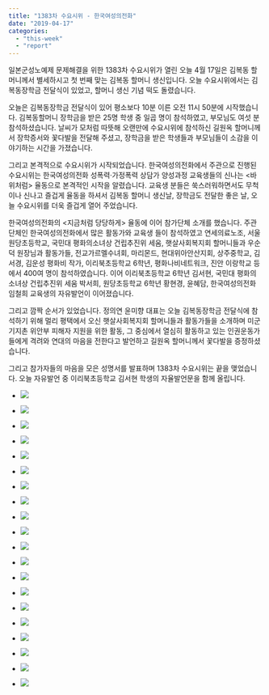```yaml
---
title: "1383차 수요시위 - 한국여성의전화"
date: "2019-04-17"
categories: 
  - "this-week"
  - "report"
---
```


일본군성노예제 문제해결을 위한 1383차 수요시위가 열린 오늘 4월 17일은 김복동 할머니께서 별세하시고 첫 번째 맞는 김복동 할머니 생신입니다. 오늘 수요시위에서는 김복동장학금 전달식이 있었고, 할머니 생신 기념 떡도 돌렸습니다.

오늘은 김복동장학금 전달식이 있어 평소보다 10분 이른 오전 11시 50분에 시작했습니다. 김복동할머니 장학금을 받은 25명 학생 중 일곱 명이 참석하였고, 부모님도 여섯 분 참석하셨습니다. 날씨가 모처럼 따뜻해 오랜만에 수요시위에 참석하신 길원옥 할머니께서 장학증서와 꽃다발을 전달해 주셨고, 장학금을 받은 학생들과 부모님들이 소감을 이야기하는 시간을 가졌습니다.

그리고 본격적으로 수요시위가 시작되었습니다. 한국여성의전화에서 주관으로 진행된 수요시위는 한국여성의전화 성폭력·가정폭력 상담가 양성과정 교육생들의 신나는 <바위처럼> 율동으로 본격적인 시작을 알렸습니다. 교육생 분들은 쑥스러워하면서도 무척이나 신나고 즐겁게 율동을 하셔서 김복동 할머니 생신날, 장학금도 전달한 좋은 날, 오늘 수요시위를 더욱 즐겁게 열어 주었습니다.

한국여성의전화의 <지금처럼 당당하게> 율동에 이어 참가단체 소개를 했습니다. 주관단체인 한국여성의전화에서 많은 활동가와 교육생 들이 참석하였고 연세의료노조, 서울 원당초등학교, 국민대 평화의소녀상 건립추진위 세움, 햇살사회복지회 할머니들과 우순덕 원장님과 활동가들, 전교가르멜수녀회, 마리몬드, 현대위아안산지회, 상주중학교, 김서경, 김운성 평화비 작가, 이리북초등학교 6학년, 평화나비네트워크, 진안 이랑학교 등에서 400여 명이 참석하였습니다. 이어 이리북초등학교 6학년 김서현, 국민대 평화의 소녀상 건립추진위 세움 박서희, 원당초등학교 6학년 황현경, 윤혜담, 한국여성의전화 임철희 교육생의 자유발언이 이어졌습니다.

그리고 깜짝 순서가 있었습니다. 정의연 윤미향 대표는 오늘 김복동장학금 전달식에 참석하기 위해 멀리 평택에서 오신 햇살사회복지회 할머니들과 활동가들을 소개하며 미군기지촌 위안부 피해자 지원을 위한 활동, 그 중심에서 열심히 활동하고 있는 인권운동가들에게 격려와 연대의 마음을 전한다고 발언하고 길원옥 할머니께서 꽃다발을 증정하셨습니다.

그리고 참가자들의 마음을 모은 성명서를 발표하며 1383차 수요시위는 끝을 맺었습니다. 오늘 자유발언 중 이리북초등학교 김서현 학생의 자율발언문을 함께 올립니다.

- ![](https://r2.womenandwar.net/2019/04/IMGP6153-1024x680.jpg)
    
- ![](https://r2.womenandwar.net/2019/04/IMGP6161-1024x680.jpg)
    
- ![](https://r2.womenandwar.net/2019/04/IMGP6163-1024x680.jpg)
    
- ![](https://r2.womenandwar.net/2019/04/IMGP6170-1024x680.jpg)
    
- ![](https://r2.womenandwar.net/2019/04/IMGP6259-1024x680.jpg)
    
- ![](https://r2.womenandwar.net/2019/04/IMGP6274-1024x680.jpg)
    
- ![](https://r2.womenandwar.net/2019/04/IMGP6278-1024x680.jpg)
    
- ![](https://r2.womenandwar.net/2019/04/IMGP6281-1024x680.jpg)
    
- ![](https://r2.womenandwar.net/2019/04/IMGP6284-1024x680.jpg)
    
- ![](https://r2.womenandwar.net/2019/04/IMGP6300-1024x680.jpg)
    
- ![](https://r2.womenandwar.net/2019/04/IMGP6306-1024x680.jpg)
    
- ![](https://r2.womenandwar.net/2019/04/IMGP6311-1024x680.jpg)
    
- ![](https://r2.womenandwar.net/2019/04/IMGP6316-1024x680.jpg)
    
- ![](https://r2.womenandwar.net/2019/04/IMGP6320-1024x680.jpg)
    
- ![](https://r2.womenandwar.net/2019/04/IMGP6326-1024x680.jpg)
    
- ![](https://r2.womenandwar.net/2019/04/IMGP6328-1024x680.jpg)
    
- ![](https://r2.womenandwar.net/2019/04/IMGP6345-1024x680.jpg)
    
- ![](https://r2.womenandwar.net/2019/04/S28BW-419041717370-724x1024.jpg)
    
- ![](https://r2.womenandwar.net/2019/04/사본-IMGP6141-779x1024.jpg)
    
- ![](https://r2.womenandwar.net/2019/04/사본-IMGP6157-1024x762.jpg)
